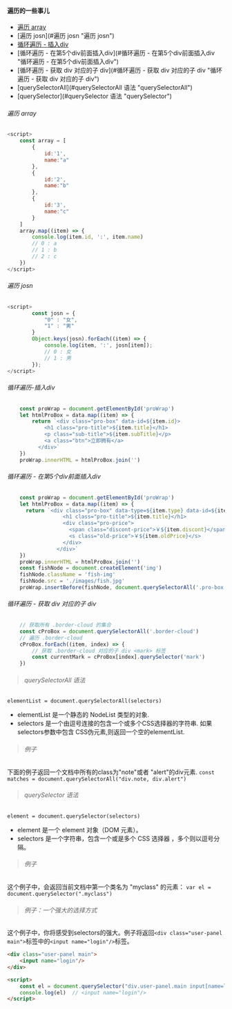 #### 遍历的一些事儿
- [遍历 array](#遍历array "遍历array")
- [遍历 josn](#遍历 josn "遍历 josn")
- [循环遍历 - 插入div](#循环遍历-插入div "循环遍历-插入div")
- [循环遍历 - 在第5个div前面插入div](#循环遍历 - 在第5个div前面插入div "循环遍历 - 在第5个div前面插入div")
- [循环遍历 - 获取 div 对应的子 div](#循环遍历 - 获取 div 对应的子 div "循环遍历 - 获取 div 对应的子 div")
- [querySelectorAll](#querySelectorAll 语法 "querySelectorAll")
- [querySelector](#querySelector 语法 "querySelector")

###### 遍历 array
```javascript
<script>
	const array = [
		{
			id:'1',
			name:"a"
		},
		{
			id:'2',
			name:"b"
		},
		{
			id:'3',
			name:"c"
		}
	]
	array.map((item) => {
		console.log(item.id, ':', item.name)
		// 0 : a
		// 1 : b
		// 2 : c
	})
</script>
```
###### 遍历 josn
```javascript
<script>
		const josn = {
			"0" : "女",
			"1" : "男"
		}
		Object.keys(josn).forEach((item) => {
			console.log(item, ':', josn[item]);
			// 0 : 女
			// 1 : 男
		});
</script>
```

###### 循环遍历-插入div
```javascript
	const proWrap = document.getElementById('proWrap')
	let htmlProBox = data.map((item) => {
		return `<div class="pro-box" data-id=${item.id}>
			<h1 class="pro-title">${item.title}</h1>
			<p class="sub-title">${item.subTitle}</p>
			<a class="btn">立即拥有</a>
		  </div>`
	})
	proWrap.innerHTML = htmlProBox.join('')
```

###### 循环遍历 - 在第5个div前面插入div
```javascript
	const proWrap = document.getElementById('proWrap')
	let htmlProBox = data.map((item) => {
	  return `<div class="pro-box" data-type=${item.type} data-id=${item.id}>
				  <h1 class="pro-title">${item.title}</h1>
				  <div class="pro-price">
					<span class="discont-price">￥${item.discont}</span>
					<s class="old-price">￥${item.oldPrice}</s>
				  </div>
				</div>`
	})
	proWrap.innerHTML = htmlProBox.join('')
	const fishNode = document.createElement('img')
	fishNode.className = 'fish-img'
	fishNode.src = './images/fish.jpg'
	proWrap.insertBefore(fishNode, document.querySelectorAll('.pro-box')[4])
```

###### 循环遍历 - 获取 div 对应的子 div
```javascript
	// 获取所有 .border-cloud 的集合
	const cProBox = document.querySelectorAll('.border-cloud')
	// 遍历 .border-cloud
	cProBox.forEach((item, index) => {
		// 获取 .border-cloud 对应的子 div <mark> 标签
		const currentMark = cProBox[index].querySelector('mark')
	})
```

> ###### querySelectorAll 语法

 `elementList = document.querySelectorAll(selectors)`

- elementList 是一个静态的 NodeList 类型的对象.
- selectors 是一个由逗号连接的包含一个或多个CSS选择器的字符串.
如果 selectors参数中包含 CSS伪元素,则返回一个空的elementList.

> ###### 例子

下面的例子返回一个文档中所有的class为"note"或者 "alert"的div元素.
`const matches = document.querySelectorAll("div.note, div.alert")`

> ###### querySelector 语法

 `element = document.querySelector(selectors)`
- element 是一个 element 对象（DOM 元素）。
- selectors 是一个字符串，包含一个或是多个 CSS 选择器 ，多个则以逗号分隔。

> ###### 例子

这个例子中，会返回当前文档中第一个类名为 "myclass" 的元素：
 `var el = document.querySelector(".myclass")`
> ###### 例子：一个强大的选择方式

这个例子中，你将感受到selectors的强大。例子将返回`<div class="user-panel main">`标签中的`<input name="login"/>`标签。

```html
<div class="user-panel main">
    <input name="login"/>
</div>

<script>
    const el = document.querySelector("div.user-panel.main input[name=login]");
	console.log(el)  // <input name="login"/>
</script>
```
